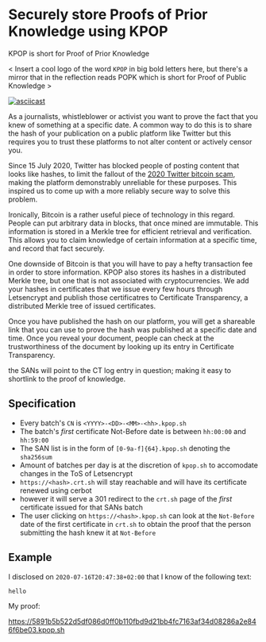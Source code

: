 # Securely store Proofs of Prior Knowledge using KPOP

KPOP is short for Proof of Prior Knowledge

< Insert a cool logo of the word `KPOP` in big bold letters here, but there's
a mirror that in the reflection reads POPK which is short for Proof of Public
Knowledge >

[![asciicast](https://asciinema.org/a/ubAYXKlXuBLkmzfqNkf9ID80j.svg)](https://asciinema.org/a/ubAYXKlXuBLkmzfqNkf9ID80j)

As a journalists, whistleblower or activist you want to prove the fact that
you knew of something at a specific date. A common way to do this is to share
the hash of your publication on a public platform like Twitter but this
requires you to trust these platforms to not alter content or actively censor
you.

Since 15 July 2020, Twitter has blocked people of posting content that looks
like hashes, to limit the fallout of the [2020 Twitter bitcoin
scam](https://en.wikipedia.org/wiki/2020_Twitter_bitcoin_scam), making the
platform demonstrably unreliable for these purposes. This inspired us to come
up with a more reliably secure way to solve this problem.

Ironically, Bitcoin is a rather useful piece of technology in this regard.
People can put arbitrary data in blocks, that once mined are immutable. This
information is stored in a Merkle tree for efficient retrieval and
verification. This allows you to claim knowledge of certain information at a
specific time, and record that fact securely.

One downside of Bitcoin is that you will have to pay a hefty transaction fee
in order to store information. KPOP also stores its hashes in a distributed
Merkle tree, but one that is not associated with cryptocurrencies. We add
your hashes in certificates that we issue every few hours through Letsencrypt
and publish those certificatres to Certificate Transparency, a distributed
Merkle tree of issued certificates.

Once you have published the hash on our platform, you will get a shareable
link that you can use to prove the hash was published at a specific date and
time. Once you reveal your document, people can check at the trustworthiness
of the document by looking up its entry in Certificate Transparency.

the SANs will point to the CT log entry in question; making it easy to
shortlink to the proof of knowledge.

## Specification

* Every batch's `CN` is `<YYYY>-<DD>-<MM>-<hh>.kpop.sh`
* The batch's _first_ certificate Not-Before date is between   `hh:00:00` and `hh:59:00`
* The SAN list is in the form of `[0-9a-f]{64}.kpop.sh` denoting the `sha256sum`
* Amount of batches per day is at the discretion of `kpop.sh` to accomodate changes in the ToS of Letsencrypt
* `https://<hash>.crt.sh` will stay reachable and will have its certificate renewed using cerbot
* however it will serve a 301 redirect to the `crt.sh` page of the _first_ certificate issued for that SANs batch
* The user clicking on `https://<hash>.kpop.sh` can look at the `Not-Before` date of the first certificate in `crt.sh` to obtain the proof that the person
submitting the hash knew it at `Not-Before`


## Example

I disclosed on `2020-07-16T20:47:38+02:00` that I know of the following text:

```
hello
```

My proof:

https://5891b5b522d5df086d0ff0b110fbd9d21bb4fc7163af34d08286a2e846f6be03.kpop.sh
